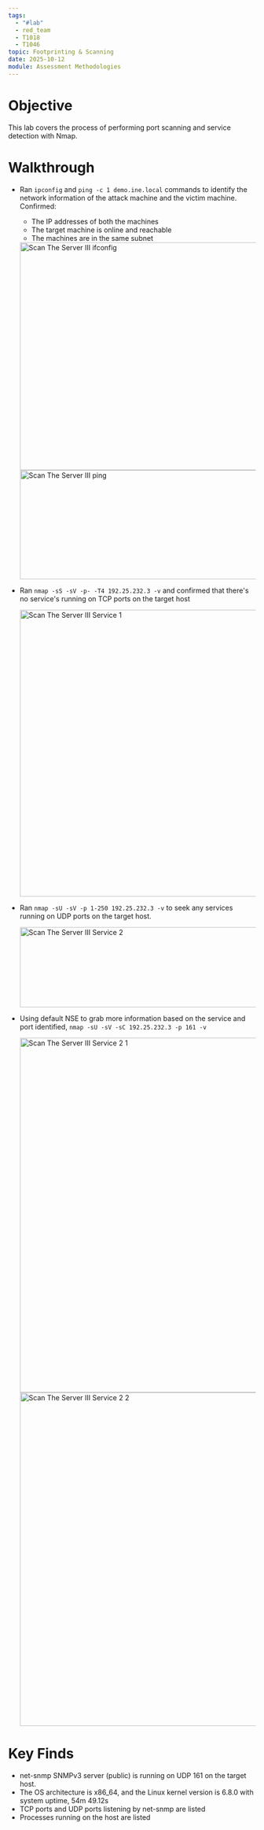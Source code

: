 ```yaml
---
tags:
  - "#lab"
  - red_team
  - T1018
  - T1046
topic: Footprinting & Scanning
date: 2025-10-12
module: Assessment Methodologies
---
```

# Objective

This lab covers the process of performing port scanning and service detection with Nmap.

# Walkthrough

- Ran `ipconfig` and `ping -c 1 demo.ine.local` commands to identify the network information of the attack machine and the victim machine. Confirmed:
	- The IP addresses of both the machines
	- The target machine is online and reachable
	- The machines are in the same subnet

    <img width="941" height="463" alt="Scan The Server III ifconfig" src="https://github.com/user-attachments/assets/18c9762d-0773-48f9-9aa5-3e6b009ce938" />
    <img width="944" height="222" alt="Scan The Server III ping" src="https://github.com/user-attachments/assets/fc1066d9-b533-439f-b718-7a04eaccccfd" />

- Ran `nmap -sS -sV -p- -T4 192.25.232.3 -v` and confirmed that there's no service's running on TCP ports on the target host

  <img width="970" height="583" alt="Scan The Server III Service 1" src="https://github.com/user-attachments/assets/3f6492fd-5ac7-4553-a40c-36afa18b1a4c" />

- Ran `nmap -sU -sV -p 1-250 192.25.232.3 -v` to seek any services running on UDP ports on the target host.

  <img width="1041" height="163" alt="Scan The Server III Service 2" src="https://github.com/user-attachments/assets/4ef3791c-1529-4205-8b3f-0c0d7b66caf9" />

- Using default NSE to grab more information based on the service and port identified, `nmap -sU -sV -sC 192.25.232.3 -p 161 -v`

  <img width="1479" height="721" alt="Scan The Server III Service 2 1" src="https://github.com/user-attachments/assets/bc3020b7-dced-4e23-839b-db2c9ecc947a" />
  <img width="1070" height="678" alt="Scan The Server III Service 2 2" src="https://github.com/user-attachments/assets/7a9e02c4-2b64-4999-b579-16730392202a" />

# Key Finds

- net-snmp SNMPv3 server (public) is running on UDP 161 on the target host.
- The OS architecture is x86_64, and the Linux kernel version is 6.8.0 with system uptime, 54m 49.12s
- TCP ports and UDP ports listening by net-snmp are listed
- Processes running on the host are listed
